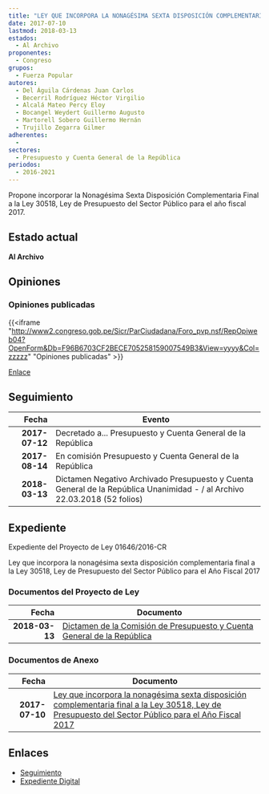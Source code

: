 ```yaml
---
title: "LEY QUE INCORPORA LA NONAGÉSIMA SEXTA DISPOSICIÓN COMPLEMENTARIA FINAL A LA LEY 30518 LEY DE PRESUPUESTO DEL SECTOR PÚBLICO PARA EL AÑO FISCAL 2017"
date: 2017-07-10
lastmod: 2018-03-13
estados: 
  - Al Archivo
proponentes: 
  - Congreso
grupos: 
  - Fuerza Popular
autores: 
  - Del Águila Cárdenas Juan Carlos
  - Becerril Rodríguez Héctor Virgilio
  - Alcalá Mateo Percy Eloy
  - Bocangel Weydert Guillermo Augusto
  - Martorell Sobero Guillermo Hernán
  - Trujillo Zegarra Gilmer
adherentes: 
  - 
sectores: 
  - Presupuesto y Cuenta General de la República
periodos: 
  - 2016-2021
---
```


Propone incorporar la Nonagésima Sexta Disposición Complementaria Final a la Ley 30518, Ley de Presupuesto del Sector Público para el año fiscal 2017.


## Estado actual

**Al Archivo**

## Opiniones

### Opiniones publicadas

{{<iframe "http://www2.congreso.gob.pe/Sicr/ParCiudadana/Foro_pvp.nsf/RepOpiweb04?OpenForm&Db=F96B6703CF2BECE705258159007549B3&View=yyyy&Col=zzzzz" "Opiniones publicadas" >}}

[Enlace](http://www2.congreso.gob.pe/Sicr/ParCiudadana/Foro_pvp.nsf/RepOpiweb04?OpenForm&Db=F96B6703CF2BECE705258159007549B3&View=yyyy&Col=zzzzz)

## Seguimiento

| Fecha | Evento |
|------:|--------|
| **2017-07-12** | Decretado a... Presupuesto y Cuenta General de la República|
| **2017-08-14** | En comisión Presupuesto y Cuenta General de la República|
| **2018-03-13** | Dictamen Negativo Archivado Presupuesto y Cuenta General de la República Unanimidad - / al Archivo 22.03.2018 (52 folios)|


## Expediente

Expediente del Proyecto de Ley 01646/2016-CR

Ley que incorpora la nonagésima sexta disposición complementaria final a la Ley 30518, Ley de Presupuesto del Sector Público para el Año Fiscal 2017


### Documentos del Proyecto de Ley

| Fecha | Documento |
|------:|--------|
| **2018-03-13** | [Dictamen de la Comisión de Presupuesto y Cuenta General de la República](http://www.leyes.congreso.gob.pe/Documentos/2016_2021/Dictamenes/Proyectos_de_Ley/01646DC17MAY20180313.pdf) |

### Documentos de Anexo

| Fecha | Documento |
|------:|--------|
| **2017-07-10** | [Ley que incorpora la nonagésima sexta disposición complementaria final a la Ley 30518, Ley de Presupuesto del Sector Público para el Año Fiscal 2017](http://www.leyes.congreso.gob.pe/Documentos/2016_2021/Proyectos_de_Ley_y_de_Resoluciones_Legislativas/PL0164620170710..pdf) |

## Enlaces 

- [Seguimiento](http://www2.congreso.gob.pe/Sicr/TraDocEstProc/CLProLey2016.nsf/f7fff46988ca05b1052578e100829cc7/eba1ac4f321dd95a0525815900790c09?OpenDocument)
- [Expediente Digital](http://www2.congreso.gob.pehttp://www2.congreso.gob.pe/Sicr/TraDocEstProc/CLProLey2016.nsf/f7fff46988ca05b1052578e100829cc7/eba1ac4f321dd95a0525815900790c09?OpenDocument&Click=05257FB7005EB655.eb71d0cf91d8294e05256cdf006b5706/$Body/0.1C6C)
